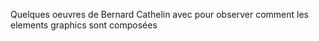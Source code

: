 Quelques oeuvres de Bernard Cathelin avec pour observer comment les elements graphics sont composées 
